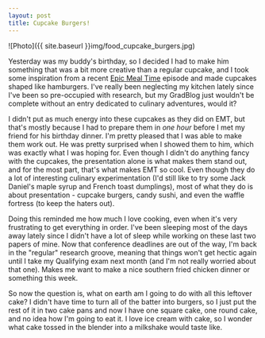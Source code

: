 ```yaml
---
layout: post
title: Cupcake Burgers!
---
```


![Photo]({{ site.baseurl }}img/food_cupcake_burgers.jpg)

Yesterday was my buddy's birthday, so I decided I had to make him something that was a bit more creative than a regular cupcake, and I took some inspiration from a recent <a href="https://www.youtube.com/watch?v=0cN0W52GhPY">Epic Meal Time</a> episode and made cupcakes shaped like hamburgers. I've really been neglecting my kitchen lately since I've been so pre-occupied with research, but my GradBlog just wouldn't be complete without an entry dedicated to culinary adventures, would it?

I didn't put as much energy into these cupcakes as they did on EMT, but that's mostly because I had to prepare them in <em>one hour</em> before I met my friend for his birthday dinner. I'm pretty pleased that I was able to make them work out. He was pretty surprised when I showed them to him, which was exactly what I was hoping for. Even though I didn't do anything fancy with the cupcakes, the presentation alone is what makes them stand out, and for the most part, that's what makes EMT so cool. Even though they do a lot of interesting culinary experimentation (I'd still like to try some Jack Daniel's maple syrup and French toast dumplings), most of what they do is about presentation - cupcake burgers, candy sushi, and even the waffle fortress (to keep the haters out).

Doing this reminded me how much I love cooking, even when it's very frustrating to get everything in order. I've been sleeping most of the days away lately since I didn't have a lot of sleep while working on these last two papers of mine. Now that conference deadlines are out of the way, I'm back in the "regular" research groove, meaning that things won't get hectic again until I take my Qualifying exam next month (and I'm not really worried about that one). Makes me want to make a nice southern fried chicken dinner or something this week.

So now the question is, what on earth am I going to do with all this leftover cake? I didn't have time to turn all of the batter into burgers, so I just put the rest of it in two cake pans and now I have one square cake, one round cake, and no idea how I'm going to eat it. I love ice cream with cake, so I wonder what cake tossed in the blender into a milkshake would taste like.
